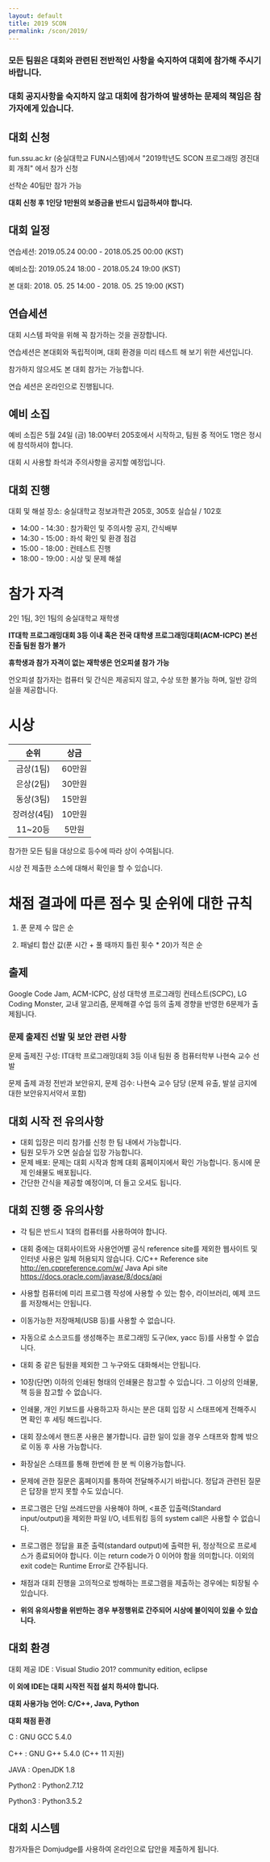```yaml
---
layout: default
title: 2019 SCON
permalink: /scon/2019/
---
```


### 모든 팀원은 대회와 관련된 전반적인 사항을 숙지하여 대회에 참가해 주시기 바랍니다.

### 대회 공지사항을 숙지하지 않고 대회에 참가하여 발생하는 문제의 책임은 참가자에게 있습니다.

## 대회 신청
fun.ssu.ac.kr (숭실대학교 FUN시스템)에서 "2019학년도 SCON 프로그래밍 경진대회 개최" 에서 참가 신청

선착순 40팀만 참가 가능

**대회 신청 후 1인당 1만원의 보증금을 반드시 입금하셔야 합니다.**


## 대회 일정
연습세션: 2019.05.24 00:00 - 2018.05.25 00:00 (KST)

예비소집: 2019.05.24 18:00 - 2018.05.24 19:00 (KST)

본 대회: 2018. 05. 25 14:00 - 2018. 05. 25 19:00 (KST)

## 연습세션
대회 시스템 파악을 위해 꼭 참가하는 것을 권장합니다.

연습세션은 본대회와 독립적이며, 대회 환경을 미리 테스트 해 보기 위한 세션입니다.

참가하지 않으셔도 본 대회 참가는 가능합니다.

연습 세션은 온라인으로 진행됩니다.

## 예비 소집
예비 소집은 5월 24일 (금) 18:00부터 205호에서 시작하고, 팀원 중 적어도 1명은 정시에 참석하셔야 합니다.

대회 시 사용할 좌석과 주의사항을 공지할 예정입니다.

## 대회 진행
대회 및 해설 장소: 숭실대학교 정보과학관 205호, 305호 실습실 / 102호

* 14:00 - 14:30 : 참가확인 및 주의사항 공지, 간식배부
* 14:30 - 15:00 : 좌석 확인 및 환경 점검
* 15:00 - 18:00 : 컨테스트 진행
* 18:00 - 19:00 : 시상 및 문제 해설

# 참가 자격
2인 1팀, 3인 1팀의 숭실대학교 재학생

**IT대학 프로그래밍대회 3등 이내 혹은 전국 대학생 프로그래밍대회(ACM-ICPC) 본선 진출 팀원 참가 불가**

**휴학생과 참가 자격이 없는 재학생은 언오피셜 참가 가능**

언오피셜 참가자는 컴퓨터 및 간식은 제공되지 않고, 수상 또한 불가능 하며, 일반 강의실을 제공합니다.

# 시상
|     순위    |  상금  |
|:-----------:|:------:|
| 금상(1팀)   | 60만원 |
| 은상(2팀)   | 30만원 |
| 동상(3팀)   | 15만원 |
| 장려상(4팀) | 10만원 |
| 11~20등     | 5만원  |

참가한 모든 팀을 대상으로 등수에 따라 상이 수여됩니다.

시상 전 제출한 소스에 대해서 확인을 할 수 있습니다.

# 채점 결과에 따른 점수 및 순위에 대한 규칙
1. 푼 문제 수 많은 순

2. 패널티 합산 값(푼 시간 + 풀 때까지 틀린 횟수 * 20)가 적은 순


## 출제
Google Code Jam, ACM-ICPC, 삼성 대학생 프로그래밍 컨테스트(SCPC), LG Coding Monster, 교내 알고리즘, 문제해결 수업 등의 출제 경향을 반영한 6문제가 출제됩니다.

  ### 문제 출제진 선발 및 보안 관련 사항
  
  문제 출제진 구성:  IT대학 프로그래밍대회 3등 이내 팀원 중 컴퓨터학부 나현숙 교수 선발
  
  문제 출제 과정 전반과 보안유지, 문제 검수: 나현숙 교수 담당 (문제 유출, 발설 금지에 대한 보안유지서약서 포함)


## 대회 시작 전 유의사항
* 대회 입장은 미리 참가를 신청 한 팀 내에서 가능합니다.
* 팀원 모두가 오면 실습실 입장 가능합니다.
* 문제 배포: 문제는 대회 시작과 함께 대회 홈페이지에서 확인 가능합니다. 동시에 문제 인쇄물도 배포됩니다.
* 간단한 간식을 제공할 예정이며, 더 들고 오셔도 됩니다.

## 대회 진행 중 유의사항
* 각 팀은 반드시 1대의 컴퓨터를 사용하여야 합니다.
* 대회 중에는 대회사이트와 사용언어별 공식 reference site를 제외한 웹사이트 및 인터넷 사용은 일체 허용되지 않습니다.
  C/C++ Reference site
    http://en.cppreference.com/w/
  Java Api site
    https://docs.oracle.com/javase/8/docs/api
  
* 사용할 컴퓨터에 미리 프로그램 작성에 사용할 수 있는 함수, 라이브러리, 예제 코드를 저장해서는 안됩니다.
* 이동가능한 저장매체(USB 등)를 사용할 수 없습니다.
* 자동으로 소스코드를 생성해주는 프로그래밍 도구(lex, yacc 등)를 사용할 수 없습니다.
* 대회 중 같은 팀원을 제외한 그 누구와도 대화해서는 안됩니다.
* 10장(단면) 이하의 인쇄된 형태의 인쇄물은 참고할 수 있습니다. 그 이상의 인쇄물, 책 등을 참고할 수 없습니다.
* 인쇄물, 개인 키보드를 사용하고자 하시는 분은 대회 입장 시 스태프에게 전해주시면 확인 후 세팅 해드립니다.
* 대회 장소에서 핸드폰 사용은 불가합니다. 급한 일이 있을 경우 스태프와 함께 밖으로 이동 후 사용 가능합니다.
* 화장실은 스태프를 통해 한번에 한 분 씩 이용가능합니다.
* 문제에 관한 질문은 홈페이지를 통하여 전달해주시기 바랍니다. 정답과 관련된 질문은 답장을 받지 못할 수도 있습니다.
* 프로그램은 단일 쓰레드만을 사용해야 하며, <표준 입출력(Standard input/output)을 제외한 파일 I/O, 네트워킹 등의 system call은 사용할 수 없습니다.
* 프로그램은 정답을 표준 출력(standard output)에 출력한 뒤, 정상적으로 프로세스가 종료되어야 합니다. 이는 return code가 0 이어야 함을 의미합니다. 이외의 exit code는 Runtime Error로 간주됩니다.
* 채점과 대회 진행을 고의적으로 방해하는 프로그램을 제출하는 경우에는 퇴장될 수 있습니다.
* **위의 유의사항을 위반하는 경우 부정행위로 간주되어 시상에 불이익이 있을 수 있습니다.**

## 대회 환경
대회 제공 IDE : Visual Studio 201? community edition, eclipse

**이 외에 IDE는 대회 시작전 직접 설치 하셔야 합니다.**

**대회 사용가능 언어: C/C++, Java, Python**

**대회 채점 환경**

C : GNU GCC 5.4.0

C++ : GNU G++ 5.4.0 (C++ 11 지원)

JAVA : OpenJDK 1.8

Python2 : Python2.7.12

Python3 : Python3.5.2

## 대회 시스템
참가자들은 Domjudge를 사용하여 온라인으로 답안을 제출하게 됩니다.
